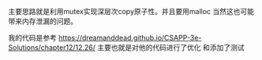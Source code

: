 主要思路就是利用mutex实现深层次copy原子性。并且要用malloc
当然这也可能带来内存泄漏的问题。

我的代码是参考 https://dreamanddead.github.io/CSAPP-3e-Solutions/chapter12/12.26/
主要也就是对他的代码进行了优化 和添加了测试
